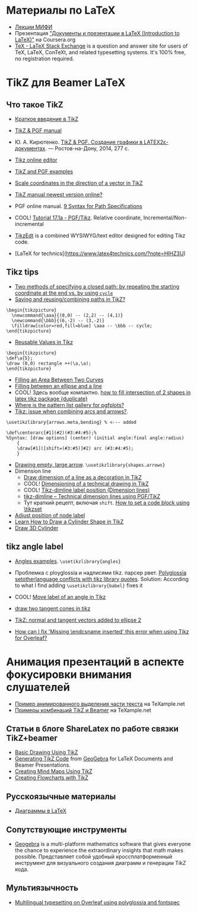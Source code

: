 # Материалы по LaTeX
- [Лекции МИФИ](http://theor.mephi.ru/wiki/index.php?title=LaTex)
- Презентация ["Документы и презентации в LaTeX (Introduction to LaTeX)"](https://www.coursera.org/course/latex) на Coursera.org
- [TeX - LaTeX Stack Exchange](http://tex.stackexchange.com/) is a question and answer site for users of TeX, LaTeX, ConTeXt, and related typesetting systems. It's 100% free, no registration required. 

# TikZ для Beamer LaTeX
## Что такое TikZ
- [Краткое введение в TikZ](http://cremeronline.com/LaTeX/minimaltikz.pdf)
- [TikZ & PGF manual](http://mirrors.ctan.org/graphics/pgf/base/doc/pgfmanual.pdf)
- Ю. А. Кирютенко. [TikZ & PGF. Создание графики в LATEX2ε-документах](http://open-edu.rsu.ru/files/pgf-ru-all-method.pdf). — Ростов-на-Дону, 2014, 277 c.
- [Tikz online editor](https://pickedshares.com/en/tikz-online-editor/)
- [TikZ and PGF examples](https://texample.net/tikz/examples/all/?page=2)
- [Scale coordinates in the direction of a vector in TikZ](https://tex.stackexchange.com/questions/429565/scale-coordinates-in-the-direction-of-a-vector-in-tikz)
- [TikZ manual newest version online?](https://tex.stackexchange.com/questions/49698/tikz-manual-newest-version-online)
- PGF online manual. [9 Syntax for Path Specifications](https://stuff.mit.edu/afs/athena/contrib/tex-contrib/beamer/pgf-1.01/doc/generic/pgf/version-for-tex4ht/en/pgfmanualse9.html)
- COOL! [Tutorial 17.1a - PGF/Tikz](https://www.flutterbys.com.au/stats/tut/tut17.1a.html). Relative coordinate, Incremental/Non-incremental

- [TikzEdt](http://www.tikzedt.org/) is a combined WYSIWYG/text editor designed for editing Tikz code.
- [LaTeX for technics[(https://www.latex4technics.com/?note=HIHZ3U)


## Tikz tips
- [Two methods of specifying a closed path: by repeating the starting coordinate at the end vs. by using `cycle`](https://tex.stackexchange.com/questions/375295/two-methods-of-specifying-a-closed-path-by-repeating-the-starting-coordinate-at/375303)
- [Saving and reusing/combining paths in TikZ?](https://tex.stackexchange.com/questions/26627/saving-and-reusing-combining-paths-in-tikz)
```
\begin{tikzpicture}
  \newcommand{\aaa}{(0,0) -- (2,2) -- (4,1)}
  \newcommand{\bbb}{(6,-2) -- (3,-2)}
  \filldraw[color=red,fill=blue] \aaa -- \bbb -- cycle;
\end{tikzpicture}
```
- [Reusable Values in Tikz](https://www.reddit.com/r/LaTeX/comments/4rq1p0/reusable_values_in_tikz/)
```
\begin{tikzpicture}
\def\a{5};
\draw (0,0) rectangle ++(\a,\a);
\end{tikzpicture}
```
- [Filling an Area Between Two Curves](https://latexdraw.com/filling-an-area-between-two-curves/)
- [Filling between an ellipse and a line](https://tex.stackexchange.com/questions/101554/filling-between-an-ellipse-and-a-line)
- COOL! Здесь вообще компактно. [how to fill intersection of 2 shapes in latex tikz package {duplicate}](https://tex.stackexchange.com/questions/103047/how-to-fill-intersection-of-2-shapes-in-latex-tikz-package)
- [Where is the pattern list gallery for pgfplots?](https://tex.stackexchange.com/questions/114646/where-is-the-pattern-list-gallery-for-pgfplots)
- [Tikz: issue when combining arcs and arrows?](https://tex.stackexchange.com/questions/460885/tikz-issue-when-combining-arcs-and-arrows).
```
\usetikzlibrary{arrows.meta,bending} % <--- added

\def\centerarc[#1](#2)(#3:#4:#5);%
%Syntax: [draw options] (center) (initial angle:final angle:radius)
    {
    \draw[#1]([shift=(#3:#5)]#2) arc (#3:#4:#5);
    }
```
- [Drawing empty, large arrow](https://tex.stackexchange.com/questions/404739/drawing-empty-large-arrow). `\usetikzlibrary{shapes.arrows}`
- Dimension line
	- [Draw dimension of a line as a decoration in TikZ](https://tex.stackexchange.com/questions/37901/draw-dimension-of-a-line-as-a-decoration-in-tikz)
	- COOL! [Dimensioning of a technical drawing in TikZ](https://tex.stackexchange.com/questions/14901/dimensioning-of-a-technical-drawing-in-tikz)
	- COOL! [Tikz-dimline label position (Dimension lines)](https://tex.stackexchange.com/questions/468143/tikz-dimline-label-position-dimension-lines)
	- [tikz-dimline – Technical dimension lines using PGF/TikZ](https://www.ctan.org/tex-archive/graphics/pgf/contrib/tikz-dimline?lang=en)
	- Тут краткий рецепт, включая `shift`. [How to set a code block using \tikzset](https://tex.stackexchange.com/questions/295856/how-to-set-a-code-block-using-tikzset)
- [Adjust position of node label](https://tex.stackexchange.com/questions/153391/adjust-position-of-node-label)
- [Learn How to Draw a Cylinder Shape in TikZ](https://latexdraw.com/cylinder-shape-in-tikz/)
- [Draw 3D Cylinder](https://www.latex4technics.com/?note=32AE)

## tikz angle label
- [Angles examples](https://texample.net/tikz/examples/feature/angles/). `\usetikzlibrary{angles}`
- Проблемка с ployglossia и надписями tikz. парсер рвет. [Polyglossia setotherlanguage conflicts with tikz library quotes](https://tex.stackexchange.com/questions/522815/polyglossia-setotherlanguage-conflicts-with-tikz-library-quotes).
Solution: According to what I find adding `\usetikzlibrary{babel}` fixes it

- COOL! [Move label of an angle in Tikz](https://tex.stackexchange.com/questions/502638/move-label-of-an-angle-in-tikz)
- [draw two tangent cones in tikz](https://tex.stackexchange.com/questions/576204/draw-two-tangent-cones-in-tikz)
- [TikZ: normal and tangent vectors added to ellipse 2](https://tex.stackexchange.com/questions/120706/tikz-normal-and-tangent-vectors-added-to-ellipse-2?rq=1)
- [How can I fix 'Missing \endcsname inserted' this error when using Tikz for Overleaf?](https://stackoverflow.com/questions/61544871/how-can-i-fix-this-error-when-using-tikz-for-overleaf)

# Анимация презентаций в аспекте фокусировки внимания слушателей
- [Пример анимированного выделения части текста](http://www.texample.net/tikz/examples/beamer-arrows/) на TeXample.net
- [Примеры комбинаций TikZ и Beamer](http://www.texample.net/tikz/examples/tag/beamer/) на TeXample.net

## Статьи в блоге ShareLatex по работе связки TikZ+beamer
- [Basic Drawing Using TikZ](https://www.sharelatex.com/blog/2013/08/27/tikz-series-pt1.html)
- [Generating TikZ Code](https://ru.sharelatex.com/blog/2013/08/28/tikz-series-pt2.html) from [GeoGebra](http://www.geogebra.org/) for LaTeX Documents and Beamer Presentations.
- [Creating Mind Maps Using TikZ](https://www.sharelatex.com/blog/2013/09/04/tikz-series-pt5.html)
- [Creating Flowcharts with TikZ](https://www.sharelatex.com/blog/2013/08/29/tikz-series-pt3.html)

## Русскоязычные материалы
- [Диаграммы в LaTeX](http://habrahabr.ru/post/81751/)

## Сопутствующие инструменты
- [Geogebra](http://www.geogebra.org/) is a multi-platform mathematics software that gives everyone the chance to experience the extraordinary insights that math makes possible. Представляет собой удобный кроссплатформенный инструмент для визуального создания диаграмм и генерации TikZ кода.

## Мультиязычность
- [Multilingual typesetting on Overleaf using polyglossia and fontspec](https://ru.overleaf.com/learn/latex/Multilingual_typesetting_on_Overleaf_using_polyglossia_and_fontspec)

